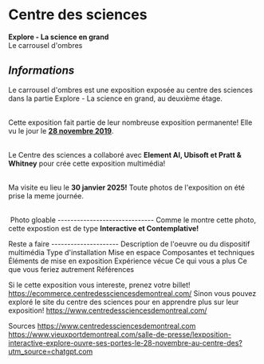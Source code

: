 # **Centre des sciences**

</ins>**Explore - La science en grand**</ins><br/>
Le carrousel d'ombres<br/>

## *Informations*
Le carrousel d'ombres est une exposition exposée au centre des sciences dans la partie Explore - La science en grand, au deuxième étage.<br/><br/>


Cette exposition fait partie de leur nombreuse exposition permanente! Elle vu le jour le <ins>**28 novembre 2019**</ins>.<br/><br/>

Le Centre des sciences a collaboré avec **Element AI, Ubisoft et Pratt & Whitney** pour crée cette exposition multimédia!<br/><br/>

Ma visite eu lieu le **30 janvier 2025!** Toute photos de l'exposition on été prise la meme journée.<br/><br/>







<img src="./medias/photo.webp" width="0" height="0"/> Photo gloable ------------------------------
Comme le montre cette photo, cette expostion est de type **Interactive et Contemplative!**





Reste a faire ---------------------
Description de l'oeuvre ou du 
dispositif multimédia
 Type d'installation
 Mise en espace
 Composantes et techniques
 Éléments de mise en exposition
 Expérience vécue 
Ce qui vous a plus
 Ce que vous feriez autrement
 Références










Si le cette exposition vous intereste, prenez votre billet! https://ecommerce.centredessciencesdemontreal.com/
Sinon vous pouvez exploré le site du centre des sciences pour en apprendre plus sur leur exposition! https://www.centredessciencesdemontreal.com/

Sources
https://www.centredessciencesdemontreal.com
https://www.vieuxportdemontreal.com/salle-de-presse/lexposition-interactive-explore-ouvre-ses-portes-le-28-novembre-au-centre-des?utm_source=chatgpt.com


